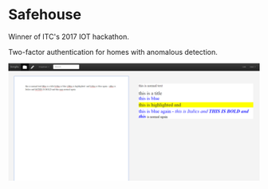 # Safehouse

Winner of ITC's 2017 IOT hackathon. 

Two-factor authentication for homes with anomalous detection.

![alt tag](https://raw.githubusercontent.com/DevKiddo/GongBu/master/ai/screenshot.png?token=AJHi3itvyZSm-RSgu_J09xTdwWVdUVNnks5WJoD4wA%3D%3D)
